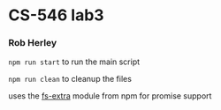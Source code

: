 # CS-546 lab3 
### Rob Herley

`npm run start` to run the main script

`npm run clean` to cleanup the files

uses the [fs-extra](https://www.npmjs.com/package/fs-extra) module from npm for promise support